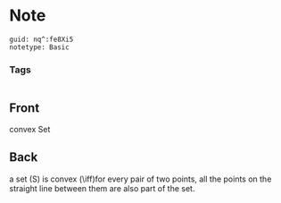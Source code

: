 # Note
```
guid: nq^:fe8Xi5
notetype: Basic
```

### Tags
```
```

## Front
convex Set

## Back
a set \(S\) is convex \(\iff\)for every pair of two points, all the points on the straight line between them are also part of the set.
